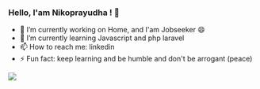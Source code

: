 ### Hello, I'am Nikoprayudha ! 👋

- 🔭 I’m currently working on Home, and I'am Jobseeker 😄
- 🌱 I’m currently learning Javascript and php laravel
- 📫 How to reach me: linkedin
- ⚡ Fun fact: keep learning and be humble and don't be arrogant (peace)

<img src="https://github-readme-stats.vercel.app/api?username=nikoprayudha&show_icons=true&theme=tokyonight">
